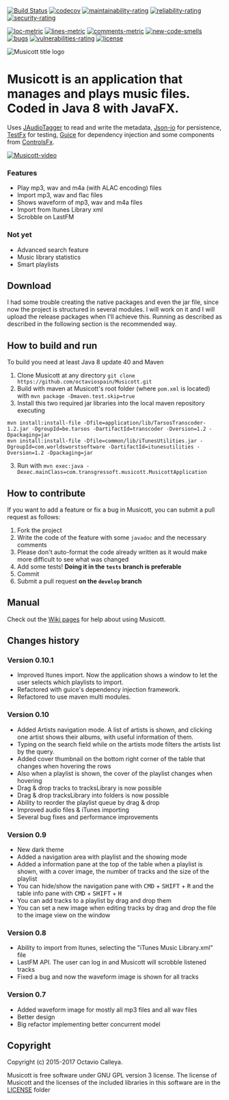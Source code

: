 [![Build Status](https://travis-ci.org/octaviospain/Musicott.svg?branch=master)](https://travis-ci.org/octaviospain/Musicott)
[![codecov](https://codecov.io/gh/octaviospain/Musicott/branch/master/graph/badge.svg)](https://codecov.io/gh/octaviospain/Musicott)
[![maintainability-rating](https://sonarqube.com/api/badges/measure?key=com.transgressoft%3Amusicott&metric=new_maintainability_rating)](https://sonarqube.com/component_measures?id=com.transgressoft%3Amusicott)
[![reliability-rating](https://sonarqube.com/api/badges/measure?key=com.transgressoft%3Amusicott&metric=new_reliability_rating)](https://sonarqube.com/component_measures?id=com.transgressoft%3Amusicott)
[![security-rating](https://sonarqube.com/api/badges/measure?key=com.transgressoft%3Amusicott&metric=new_security_rating)](https://sonarqube.com/component_measures?id=com.transgressoft%3Amusicott)

[![loc-metric](https://sonarqube.com/api/badges/measure?key=com.transgressoft%3Amusicott&metric=ncloc)](https://sonarqube.com/component_measures/domain/Size?id=com.transgressoft%3Amusicott)
[![lines-metric](https://sonarqube.com/api/badges/measure?key=com.transgressoft%3Amusicott&metric=lines)](https://sonarqube.com/component_measures/domain/Size?id=com.transgressoft%3Amusicott)
[![comments-metric](https://sonarqube.com/api/badges/measure?key=com.transgressoft%3Amusicott&metric=comment_lines_density)](https://sonarqube.com/component_measures?id=com.transgressoft%3Amusicott)
[![new-code-smells](https://sonarqube.com/api/badges/measure?key=com.transgressoft%3Amusicott&metric=code_smells)](https://sonarqube.com/component_measures?id=com.transgressoft%3Amusicott)
[![bugs](https://sonarqube.com/api/badges/measure?key=com.transgressoft%3Amusicott&metric=bugs)](https://sonarqube.com/component_measures?id=com.transgressoft%3Amusicott)
[![vulnerabilities-rating](https://sonarqube.com/api/badges/measure?key=com.transgressoft%3Amusicott&metric=vulnerabilities)](https://sonarqube.com/component_measures?id=com.transgressoft%3Amusicott)
[![license](https://img.shields.io/badge/license-GPL3v2-brightgreen.svg)](https://github.com/octaviospain/Musicott/blob/master/license/gpl.txt)


![Musicott title logo](http://imageshack.com/a/img921/1074/4WJ9yl.png)

# Musicott is an application that manages and plays music files. Coded in Java 8 with JavaFX.
Uses [JAudioTagger](https://bitbucket.org/ijabz/jaudiotagger "jAudioTagger") to read and write the metadata,
[Json-io](https://github.com/jdereg/json-io "Json-io") for persistence,
[TestFx](https://github.com/TestFX/TestFX "TestFx") for testing, [Guice](https://github.com/google/guice/) for dependency injection and some components from
[ControlsFx](https://bitbucket.org/controlsfx/controlsfx/ "ControlsFx").

[![Musicott-video](http://imageshack.com/a/img922/6599/x91wgY.png)](https://youtu.be/HHvfC3L8A3g)

### Features
* Play mp3, wav and m4a (with ALAC encoding) files
* Import mp3, wav and flac files
* Shows waveform of mp3, wav and m4a files
* Import from Itunes Library xml
* Scrobble on LastFM

### Not yet
* Advanced search feature
* Music library statistics
* Smart playlists

## Download
I had some trouble creating the native packages and even the jar file, since now the project is structured in several modules. I will work on it and I will upload the release packages when I'll achieve this. Running as described as described in the following section is the recommended way.

## How to build and run
To build you need at least Java 8 update 40 and Maven

 1. Clone Musicott at any directory `git clone https://github.com/octaviospain/Musicott.git`
 2. Build with maven at Musicott's root folder (where `pom.xml` is located)  with `mvn package -Dmaven.test.skip=true`
 4. Install this two required jar libraries into the local maven repository executing
 ```
 mvn install:install-file -Dfile=application/lib/TarsosTranscoder-1.2.jar -DgroupId=be.tarsos -DartifactId=transcoder -Dversion=1.2 -Dpackaging=jar
 mvn install:install-file -Dfile=common/lib/iTunesUtilities.jar -DgroupId=com.worldsworstsoftware -DartifactId=itunesutilities -Dversion=1.2 -Dpackaging=jar
 ```
 3. Run with `mvn exec:java -Dexec.mainClass=com.transgressoft.musicott.MusicottApplication`

## How to contribute

If you want to add a feature or fix a bug in Musicott, you can submit a pull request as follows:

 1. Fork the project
 2. Write the code of the feature with some `javadoc` and the necessary comments
 3. Please don't auto-format the code already written as it would make more difficult to see what was changed
 4. Add some tests! **Doing it in the `tests` branch is preferable**
 5. Commit
 6. Submit a pull request **on the `develop` branch**

## Manual
Check out the [Wiki pages](https://github.com/octaviospain/Musicott/wiki "Wiki") for help about using Musicott.

## Changes history

### Version 0.10.1
* Improved Itunes import. Now the application shows a window to let the user selects which playlists to import.
* Refactored with guice's dependency injection framework.
* Refactored to use maven multi modules.

### Version 0.10
* Added Artists navigation mode. A list of artists is shown, and clicking one artist shows their albums, with useful information of them.
* Typing on the search field while on the artists mode filters the artists list by the query.
* Added cover thumbnail on the bottom right corner of the table that changes when hovering the rows
* Also when a playlist is shown, the cover of the playlist changes when hovering
* Drag & drop tracks to tracksLibrary is now possible
* Drag & drop tracksLibrary into folders is now possible
* Ability to reorder the playlist queue by drag & drop
* Improved audio files & iTunes importing
* Several bug fixes and performance improvements

### Version 0.9
* New dark theme
* Added a navigation area with playlist and the showing mode
* Added a information pane at the top of the table when a playlist is shown, with a cover image,
the number of tracks and the size of the playlist
* You can hide/show the navigation pane with <kbd>CMD</kbd> + <kbd>SHIFT</kbd> + <kbd>R</kbd>
 and the table info pane with <kbd>CMD</kbd> + <kbd>SHIFT</kbd> + <kbd>H</kbd>
* You can add tracks to a playlist by drag and drop them
* You can set a new image when editing tracks by drag and drop the file to the image view on the window


### Version 0.8
* Ability to import from Itunes, selecting the "iTunes Music Library.xml" file
* LastFM API. The user can log in and Musicott will scrobble listened tracks
* Fixed a bug and now the waveform image is shown for all tracks

### Version 0.7
* Added waveform image for mostly all mp3 files and all wav files
* Better design
* Big refactor implementing better concurrent model

## Copyright
Copyright (c) 2015-2017 Octavio Calleya.

Musicott is free software under GNU GPL version 3 license. The license of Musicott and the licenses of the included libraries in this software are in the [LICENSE](https://github.com/octaviospain/Musicott/tree/master/license "License") folder
